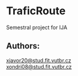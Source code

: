 # TraficRoute
Semestral project for IJA

## Authors: 
xjavor20@stud.fit.vutbr.cz  
xondri08@stud.fit.vutbr.cz
